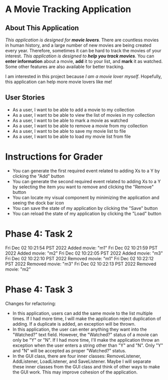 # A Movie Tracking Application

## About This Application

*This application is designed for* ***movie lovers***.
There are countless movies in human history, and a
large number of new movies are being created every year.
Therefore, sometimes it can be hard to track the movies of your
interest.
*This application is designed to* ***help you track movies***. You can
**enter information** about a movie, **add** it to your list, and
**mark** it as watched. Some other features are also available
for better tracking.

I am interested in this project because *I am a movie
lover myself*. Hopefully, this application can help
more movie lovers like me!

## User Stories

- As a user, I want to be able to add a movie to my collection
- As a user, I want to be able to view the list of movies in my collection
- As a user, I want to be able to mark a movie as watched
- As a user, I want to be able to remove a movie from my collection
- As a user, I want to be able to save my movie list to file
- As a user, I want to be able to load my movie list from file

# Instructions for Grader

- You can generate the first required event related to adding Xs to a Y by clicking the "Add" button
- You can generate the second required event related to adding Xs to a Y by selecting the item you want to remove and 
     clicking the "Remove" button
- You can locate my visual component by minimizing the application and seeing the dock bar icon
- You can save the state of my application by clicking the "Save" button
- You can reload the state of my application by clicking the "Load" button

# Phase 4: Task 2

Fri Dec 02 10:21:54 PST 2022
Added movie: "m1"
Fri Dec 02 10:21:59 PST 2022
Added movie: "m2"
Fri Dec 02 10:22:05 PST 2022
Added movie: "m3"
Fri Dec 02 10:22:10 PST 2022
Removed movie: "m1"
Fri Dec 02 10:22:12 PST 2022
Removed movie: "m3"
Fri Dec 02 10:22:13 PST 2022
Removed movie: "m2"

# Phase 4: Task 3

Changes for refactoring:
- In this application, users can add the same movie to the list multiple times. If I had more time, I will make the 
application reject duplication of adding. If a duplicate is added, an exception will be thrown.
- In this application, the user can enter anything they want into the "Watched?" text field. However, the "Watched?" 
status of a movie can only be "Y" or "N". If I had more time, I'll make the application throw an exception when the 
user enters a string other than "Y" and "N". Only "Y" and "N" will be accepted as proper "Watched?" status.
- In the GUI class, there are four inner classes: RemoveListener, AddListener, LoadListener, and SaveListener. Maybe I 
will separate these inner classes from the GUI class and think of other ways to make the GUI work. This may improve 
cohesion of the application.
